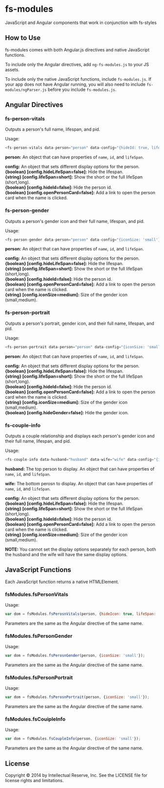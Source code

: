 fs-modules
=============

JavaScript and Angular components that work in conjunction with fs-styles

## How to Use

fs-modules comes with both Angular.js directives and native JavaScript functions. 

To include only the Angular directives, add `ng-fs-modules.js` to your JS assets. 

To include only the native JavaScript functions, include `fs-modules.js`. If your app does not have Angular running, you will also need to include `fs-modules/ngParser.js` before you include `fs-modules.js`.

## Angular Directives

### fs-person-vitals

Outputs a person's full name, lifespan, and pid.
  
Usage:
```javascript
<fs-person-vitals data-person="person" data-config="{hideId: true, lifeSpan: 'long'}"></fs-person-vitals>
```

**person:** An object that can have properties of `name`, `id`, and `lifeSpan`.

**config:** An object that sets different display options for the person.  
**{boolean} [config.hideLifeSpan=false]:** Hide the lifespan.  
**{string} [config.lifeSpan=short]:** Show the short or the full lifeSpan (short,long).  
**{boolean} [config.hideId=false]:** Hide the person id.  
**{boolean} [config.openPersonCard=false]:** Add a link to open the person card when the name is clicked.

### fs-person-gender

Outputs a person's gender icon and their full name, lifespan, and pid.
  
Usage:
```javascript
<fs-person-gender data-person="person" data-config="{iconSize: 'small'}"></fs-person-gender>
```

**person:** An object that can have properties of `name`, `id`, and `lifeSpan`.

**config:** An object that sets different display options for the person.  
**{boolean} [config.hideLifeSpan=false]:** Hide the lifespan.  
**{string} [config.lifeSpan=short]:** Show the short or the full lifeSpan (short,long).  
**{boolean} [config.hideId=false]:** Hide the person id.  
**{boolean} [config.openPersonCard=false]:** Add a link to open the person card when the name is clicked.  
**{string} [config.iconSize=medium]:** Size of the gender icon (small,medium).  

### fs-person-portrait

Outputs a person's portrait, gender icon, and their full name, lifespan, and pid.
  
Usage:
```javascript
<fs-person-portrait data-person="person" data-config="{iconSize: 'small'}"></fs-person-portrait>
```

**person:** An object that can have properties of `name`, `id`, and `lifeSpan`.

**config:** An object that sets different display options for the person.  
**{boolean} [config.hideLifeSpan=false]:** Hide the lifespan.  
**{string} [config.lifeSpan=short]:** Show the short or the full lifeSpan (short,long).  
**{boolean} [config.hideId=false]:** Hide the person id.  
**{boolean} [config.openPersonCard=false]:** Add a link to open the person card when the name is clicked.  
**{string} [config.iconSize=medium]:** Size of the gender icon (small,medium).   
**{boolean} [config.hideGender=false]:** Hide the gender icon. 

### fs-couple-info

Outputs a couple relationship and displays each person's gender icon and their full name, lifespan, and pid.
  
Usage:
```javascript
<fs-couple-info data-husband="husband" data-wife="wife" data-config="{iconSize: 'small'}"></fs-couple-info>
```

**husband:** The top person to display. An object that can have properties of `name`, `id`, and `lifeSpan`.

**wife:** The bottom perosn to display. An object that can have properties of `name`, `id`, and `lifeSpan`.

**config:** An object that sets different display options for the person.  
**{boolean} [config.hideLifeSpan=false]:** Hide the lifespan.  
**{string} [config.lifeSpan=short]:** Show the short or the full lifeSpan (short,long).  
**{boolean} [config.hideId=false]:** Hide the person id.  
**{boolean} [config.openPersonCard=false]:** Add a link to open the person card when the name is clicked.  
**{string} [config.iconSize=medium]:** Size of the gender icon (small,medium).  

**NOTE:** You cannot set the display options separately for each person, both the husband and the wife will have the same display options.

## JavaScript Functions

Each JavaScript function returns a native HTMLElement.

### fsModules.fsPersonVitals

Usage:
```javascript
var dom = fsModules.fsPerosnVitals(person, {hideIcon: true, lifeSpan: 'long'});
```

Parameters are the same as the Angular directive of the same name.

### fsModules.fsPersonGender

Usage:
```javascript
var dom = fsModules.fsPerosnGender(person, {iconSize: 'small'});
```

Parameters are the same as the Angular directive of the same name.

### fsModules.fsPersonPortrait

Usage:
```javascript
var dom = fsModules.fsPerosnPortrait(person, {iconSize: 'small'});
```

Parameters are the same as the Angular directive of the same name.

### fsModules.fsCouipleInfo

Usage:
```javascript
var dom = fsModules.fsCoupleInfo(person, {iconSize: 'small'});
```

Parameters are the same as the Angular directive of the same name.

## License
Copyright © 2014 by Intellectual Reserve, Inc. See the LICENSE file for license rights and limitations.
